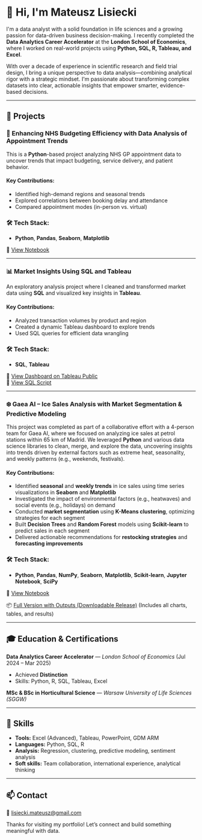 # 👋 Hi, I'm Mateusz Lisiecki

I'm a data analyst with a solid foundation in life sciences and a growing passion for data-driven business decision-making. I recently completed the **Data Analytics Career Accelerator** at the **London School of Economics**, where I worked on real-world projects using **Python, SQL, R, Tableau, and Excel**.

With over a decade of experience in scientific research and field trial design, I bring a unique perspective to data analysis—combining analytical rigor with a strategic mindset. I'm passionate about transforming complex datasets into clear, actionable insights that empower smarter, evidence-based decisions.

---

## 🚀 Projects

### 🏥 Enhancing NHS Budgeting Efficiency with Data Analysis of Appointment Trends

This is a **Python**-based project analyzing NHS GP appointment data to uncover trends that impact budgeting, service delivery, and patient behavior.

#### **Key Contributions:**
- Identified high-demand regions and seasonal trends
- Explored correlations between booking delay and attendance
- Compared appointment modes (in-person vs. virtual)

### 🛠️ **Tech Stack:**
- **Python**, **Pandas**, **Seaborn**, **Matplotlib**

📂 [View Notebook](https://github.com/MatLis-Purple/Projects/blob/main/NHS_Appoinments_Analysis.ipynb)

---

### 📊 Market Insights Using SQL and Tableau

An exploratory analysis project where I cleaned and transformed market data using **SQL** and visualized key insights in **Tableau**.

#### **Key Contributions:**
- Analyzed transaction volumes by product and region
- Created a dynamic Tableau dashboard to explore trends
- Used SQL queries for efficient data wrangling

### 🛠️ **Tech Stack:**
- **SQL**, **Tableau**
  
🧠 [View Dashboard on Tableau Public](https://public.tableau.com/app/profile/mateusz.lisiecki/viz/2Market_17421990875850/Dashboard1)  
📄 [View SQL Script](https://github.com/MatLis-Purple/Projects/blob/main/2Market_Exploratory_Analysis.sql)

---

### ❄️ **Gaea AI – Ice Sales Analysis with Market Segmentation & Predictive Modeling**

This project was completed as part of a collaborative effort with a 4-person team for Gaea AI, where we focused on analyzing ice sales at petrol stations within 65 km of Madrid. We leveraged **Python** and various data science libraries to clean, merge, and explore the data, uncovering insights into trends driven by external factors such as extreme heat, seasonality, and weekly patterns (e.g., weekends, festivals).

#### **Key Contributions:**
- Identified **seasonal** and **weekly trends** in ice sales using time series visualizations in **Seaborn** and **Matplotlib**
- Investigated the impact of environmental factors (e.g., heatwaves) and social events (e.g., holidays) on demand
- Conducted **market segmentation** using **K-Means clustering**, optimizing strategies for each segment
- Built **Decision Trees** and **Random Forest** models using **Scikit-learn** to predict sales in each segment
- Delivered actionable recommendations for **restocking strategies** and **forecasting improvements**


### 🛠️ **Tech Stack:**
- **Python**, **Pandas**, **NumPy**, **Seaborn**, **Matplotlib**, **Scikit-learn**, **Jupyter Notebook**, **SciPy**

📂 [View Notebook](https://github.com/MatLis-Purple/Projects/blob/main/Gaea_AI_Analysis_CLEAN.ipynb)

📦 [Full Version with Outputs (Downloadable Release)](https://github.com/MatLis-Purple/Projects/releases/tag/v2.0)
 (Includes all charts, tables, and results)

---


## 🎓 Education & Certifications

**Data Analytics Career Accelerator** — *London School of Economics* (Jul 2024 – Mar 2025)  
- Achieved **Distinction**  
- Skills: Python, R, SQL, Tableau, Excel
  
**MSc & BSc in Horticultural Science** — *Warsaw University of Life Sciences (SGGW)*

---

## 🔧 Skills

- **Tools:** Excel (Advanced), Tableau, PowerPoint, GDM ARM  
- **Languages:** Python, SQL, R  
- **Analysis:** Regression, clustering, predictive modeling, sentiment analysis  
- **Soft skills:** Team collaboration, international experience, analytical thinking

---

## 📫 Contact
 
📧 lisiecki.mateusz@gmail.com   

Thanks for visiting my portfolio! Let’s connect and build something meaningful with data.

